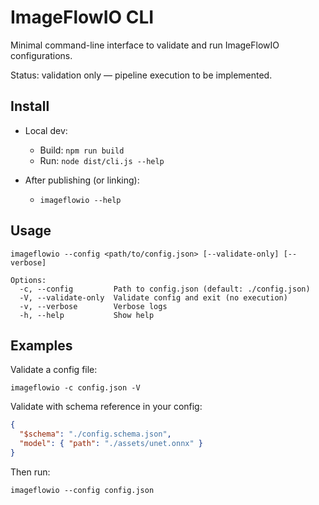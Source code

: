 # ImageFlowIO CLI

Minimal command-line interface to validate and run ImageFlowIO configurations.

Status: validation only — pipeline execution to be implemented.

## Install

- Local dev:

  - Build: `npm run build`
  - Run: `node dist/cli.js --help`

- After publishing (or linking):
  - `imageflowio --help`

## Usage

```
imageflowio --config <path/to/config.json> [--validate-only] [--verbose]

Options:
  -c, --config         Path to config.json (default: ./config.json)
  -V, --validate-only  Validate config and exit (no execution)
  -v, --verbose        Verbose logs
  -h, --help           Show help
```

## Examples

Validate a config file:

```
imageflowio -c config.json -V
```

Validate with schema reference in your config:

```json
{
  "$schema": "./config.schema.json",
  "model": { "path": "./assets/unet.onnx" }
}
```

Then run:

```
imageflowio --config config.json
```
